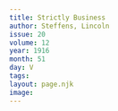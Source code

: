 ```yaml
---
title: Strictly Business
author: Steffens, Lincoln
issue: 20
volume: 12
year: 1916
month: 51
day: V
tags:
layout: page.njk
image:
---
```

